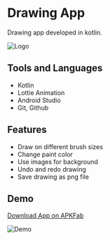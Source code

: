# Drawing App

Drawing app developed in kotlin.


![Logo](https://i.imgur.com/b7GLYCg.png)


## Tools and Languages

- Kotlin
- Lottie Animation
- Android Studio
- Git, Github


## Features

- Draw on different brush sizes
- Change paint color
- Use images for background
- Undo and redo drawing
- Save drawing as png file


## Demo

[Download App on APKFab](https://apkfab.com/drawing-app/com.example.drawingapp/apk?h=7c4c694bd160fb9d051e75ce80ecab7de3c85976e579bb3b4c9f6cca05b907cf)

![Demo](https://i.imgur.com/FSp6v0q.gif)
